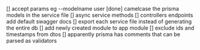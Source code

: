 [] accept params eg --modelname user
[done] camelcase the prisma models in the service file
[] async service methods
[] controllers endpoints add default swagger docs
[] export each service file
instead of generating the entire db
[] add newly created module to app module
[] exclude ids and timestamps from dtos
[] apparently prisma has comments that can be parsed as validators